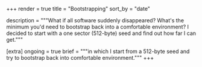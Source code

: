 +++
render = true
title = "Bootstrapping"
sort_by = "date"

description = """What if all software suddenly disappeared? What's the minimum
you'd need to bootstrap back into a comfortable environment? I decided to start
with a one sector (512-byte) seed and find out how far I can get."""

[extra]
ongoing = true
brief = """in which I start from a 512-byte seed and try to bootstrap back
into comfortable environment."""
+++
